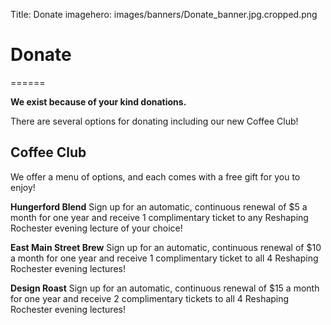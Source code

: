 Title: Donate
imagehero: images/banners/Donate_banner.jpg.cropped.png


# Donate
======

<b>We exist because of your kind donations.</b>

There are several options for donating including our new Coffee Club!<br />

## Coffee Club
We offer a menu of options, and each comes with a free gift for you to enjoy!<br />

<b>Hungerford Blend</b>
Sign up for an automatic, continuous renewal of $5 a month for one year and 
receive 1 complimentary ticket to any Reshaping Rochester evening lecture of 
your choice!<br />

<b>East Main Street Brew</b>
Sign up for an automatic, continuous renewal of $10 a month for one year and 
receive 1 complimentary ticket to all 4 Reshaping Rochester evening lectures!<br />

<b>Design Roast</b>
Sign up for an automatic, continuous renewal of $15 a month for one year and 
receive 2 complimentary tickets to all 4 Reshaping Rochester evening lectures!

<!--TO DO: Create Donate Menus -->
